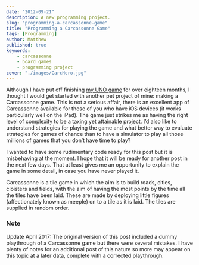 ```yaml
---
date: "2012-09-21"
description: A new programming project.
slug: "programming-a-carcassonne-game" 
title: "Programming a Carcassonne Game"
tags: [Programming]
author: Matthew
published: true
keywords:
    - carcassonne
    - board games
    - programming project
cover: "./images/CarcHero.jpg"
---
```


Although I have put off finishing [my UNO game](programming-an-uno-game) for over eighteen months, I thought I would get started with another pet project of mine: making a Carcassonne game. This is not a serious affair, there is an excellent app of Carcassonne available for those of you who have iOS devices (it works particularly well on the iPad). The game just strikes me as having the right level of complexity to be a taxing yet attainable project. I’d also like to understand strategies for playing the game and what better way to evaluate strategies for games of chance than to have a simulator to play all those millions of games that you don’t have time to play? 

I wanted to have some rudimentary code ready for this post but it is misbehaving at the moment. I hope that it will be ready for another post in the next few days. That at least gives me an opportunity to explain the game in some detail, in case you have never played it. 

Carcassonne is a tile game in which the aim is to build roads, cities, cloisters and fields, with the aim of having the most points by the time all the tiles have been laid. These are made by deploying little figures (affectionately known as meeple) on to a tile as it is laid. The tiles are supplied in random order. 

### Note

Update April 2017: The original version of this post included a dummy playthrough of a Carcassonne game but there were several mistakes. I have plenty of notes for an additional post of this nature so more may appear on this topic at a later data, complete with a corrected playthrough.